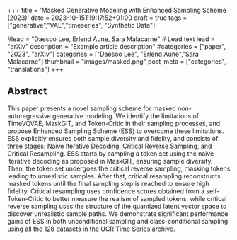 +++
title = 'Masked Generative Modeling with Enhanced Sampling Scheme (2023)'
date = 2023-10-15T19:17:52+01:00
draft = true
tags = ["generative","VAE","timeseries", "Synthetic Data"]

#lead = "Daesoo Lee, Erlend Aune, Sara Malacarne" # Lead text
lead = "arXiv"
description =  "Example article description"
#categories = ["paper", "2023", "arXiv"]
categories = ["Daesoo Lee", "Erlend Aune","Sara Malacarne"]
thumbnail = "images/masked.png"
post_meta = ["categories", "translations"]
+++

## Abstract
This paper presents a novel sampling scheme for masked non-autoregressive generative modeling. We identify the limitations of TimeVQVAE, MaskGIT, and Token-Critic in their sampling processes, and propose Enhanced Sampling Scheme (ESS) to overcome these limitations. ESS explicitly ensures both sample diversity and fidelity, and consists of three stages: Naive Iterative Decoding, Critical Reverse Sampling, and Critical Resampling. ESS starts by sampling a token set using the naive iterative decoding as proposed in MaskGIT, ensuring sample diversity. Then, the token set undergoes the critical reverse sampling, masking tokens leading to unrealistic samples. After that, critical resampling reconstructs masked tokens until the final sampling step is reached to ensure high fidelity. Critical resampling uses confidence scores obtained from a self-Token-Critic to better measure the realism of sampled tokens, while critical reverse sampling uses the structure of the quantized latent vector space to discover unrealistic sample paths. We demonstrate significant performance gains of ESS in both unconditional sampling and class-conditional sampling using all the 128 datasets in the UCR Time Series archive.